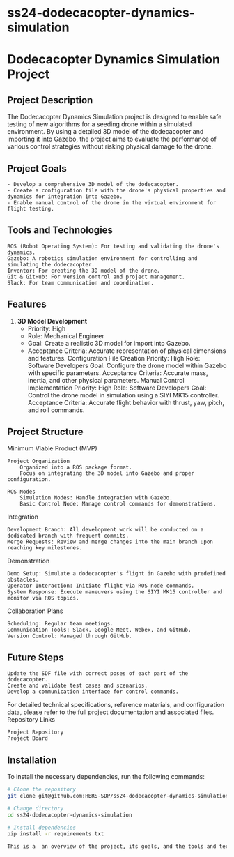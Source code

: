 # ss24-dodecacopter-dynamics-simulation


# Dodecacopter Dynamics Simulation Project


## Project Description

The Dodecacopter Dynamics Simulation project is designed to enable safe testing of new algorithms for a seeding drone within a simulated environment. By using a detailed 3D model of the dodecacopter and importing it into Gazebo, the project aims to evaluate the performance of various control strategies without risking physical damage to the drone.

## Project Goals

    - Develop a comprehensive 3D model of the dodecacopter.
    - Create a configuration file with the drone's physical properties and dynamics for integration into Gazebo.
    - Enable manual control of the drone in the virtual environment for flight testing.

## Tools and Technologies

    ROS (Robot Operating System): For testing and validating the drone's dynamics.
    Gazebo: A robotics simulation environment for controlling and simulating the dodecacopter.
    Inventor: For creating the 3D model of the drone.
    Git & GitHub: For version control and project management.
    Slack: For team communication and coordination.

## Features

 1.  **3D Model Development**
        - Priority: High
        - Role: Mechanical Engineer
        - Goal: Create a realistic 3D model for import into Gazebo.
        - Acceptance Criteria: Accurate representation of physical dimensions and features.
    Configuration File Creation
        Priority: High
        Role: Software Developers
        Goal: Configure the drone model within Gazebo with specific parameters.
        Acceptance Criteria: Accurate mass, inertia, and other physical parameters.
    Manual Control Implementation
        Priority: High
        Role: Software Developers
        Goal: Control the drone model in simulation using a SIYI MK15 controller.
        Acceptance Criteria: Accurate flight behavior with thrust, yaw, pitch, and roll commands.

## Project Structure

Minimum Viable Product (MVP)

    Project Organization
        Organized into a ROS package format.
        Focus on integrating the 3D model into Gazebo and proper configuration.

    ROS Nodes
        Simulation Nodes: Handle integration with Gazebo.
        Basic Control Node: Manage control commands for demonstrations.

Integration

    Development Branch: All development work will be conducted on a dedicated branch with frequent commits.
    Merge Requests: Review and merge changes into the main branch upon reaching key milestones.

Demonstration

    Demo Setup: Simulate a dodecacopter's flight in Gazebo with predefined obstacles.
    Operator Interaction: Initiate flight via ROS node commands.
    System Response: Execute maneuvers using the SIYI MK15 controller and monitor via ROS topics.

Collaboration Plans

    Scheduling: Regular team meetings.
    Communication Tools: Slack, Google Meet, Webex, and GitHub.
    Version Control: Managed through GitHub.

## Future Steps

    Update the SDF file with correct poses of each part of the dodecacopter.
    Create and validate test cases and scenarios.
    Develop a communication interface for control commands.

For detailed technical specifications, reference materials, and configuration data, please refer to the full project documentation and associated files.
Repository Links

    Project Repository
    Project Board

## Installation
To install the necessary dependencies, run the following commands:

```bash
# Clone the repository
git clone git@github.com:HBRS-SDP/ss24-dodecacopter-dynamics-simulation.git

# Change directory
cd ss24-dodecacopter-dynamics-simulation

# Install dependencies
pip install -r requirements.txt

This is a  an overview of the project, its goals, and the tools and technologies used. For more detailed information, please refer to the project documentation included in this repository.
